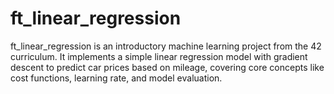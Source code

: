 # ft_linear_regression
ft_linear_regression is an introductory machine learning project from the 42 curriculum. It implements a simple linear regression model with gradient descent to predict car prices based on mileage, covering core concepts like cost functions, learning rate, and model evaluation.
